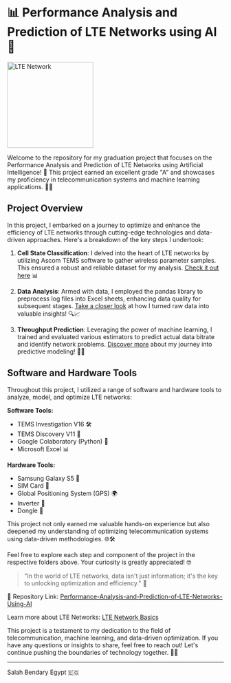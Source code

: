 # 📊 Performance Analysis and Prediction of LTE Networks using AI 📶

<img src="https://th.bing.com/th/id/OIP.5NnfdYJKFWMg7P5aZAmuPAHaHN?pid=ImgDet&rs=1" alt="LTE Network" width="200">


Welcome to the repository for my graduation project that focuses on the Performance Analysis and Prediction of LTE Networks using Artificial Intelligence! 🚀 This project earned an excellent grade "A" and showcases my proficiency in telecommunication systems and machine learning applications. 📡🤖

## Project Overview
In this project, I embarked on a journey to optimize and enhance the efficiency of LTE networks through cutting-edge technologies and data-driven approaches. Here's a breakdown of the key steps I undertook:

1. **Cell State Classification**: I delved into the heart of LTE networks by utilizing Ascom TEMS software to gather wireless parameter samples. This ensured a robust and reliable dataset for my analysis. [Check it out here](https://github.com/Salahbendary/Performance-Analysis-and-Prediction-of-LTE-Networks-Using-AI/tree/main/Cell%20State%20Classification) 📊

2. **Data Analysis**: Armed with data, I employed the pandas library to preprocess log files into Excel sheets, enhancing data quality for subsequent stages. [Take a closer look](https://github.com/Salahbendary/Performance-Analysis-and-Prediction-of-LTE-Networks-Using-AI/tree/main/Data%20Analysis) at how I turned raw data into valuable insights! 🔍📈

3. **Throughput Prediction**: Leveraging the power of machine learning, I trained and evaluated various estimators to predict actual data bitrate and identify network problems. [Discover more](https://github.com/Salahbendary/Performance-Analysis-and-Prediction-of-LTE-Networks-Using-AI/tree/main/Throughput%20Prediction) about my journey into predictive modeling! 🤯🔮

## Software and Hardware Tools
Throughout this project, I utilized a range of software and hardware tools to analyze, model, and optimize LTE networks:

**Software Tools:**
- TEMS Investigation V16 🛠️
- TEMS Discovery V11 📡
- Google Colaboratory (Python) 🐍
- Microsoft Excel 📊

**Hardware Tools:**
- Samsung Galaxy S5 📱
- SIM Card 📲
- Global Positioning System (GPS) 🌍
- Inverter 🔌
- Dongle 📶


This project not only earned me valuable hands-on experience but also deepened my understanding of optimizing telecommunication systems using data-driven methodologies. 🌐🛠️

Feel free to explore each step and component of the project in the respective folders above. Your curiosity is greatly appreciated! 🤓

> "In the world of LTE networks, data isn't just information; it's the key to unlocking optimization and efficiency." 🌟

📁 Repository Link: [Performance-Analysis-and-Prediction-of-LTE-Networks-Using-AI](https://github.com/Salahbendary/Performance-Analysis-and-Prediction-of-LTE-Networks-Using-AI)

Learn more about LTE Networks: [LTE Network Basics](https://www.electronicwings.com/nodemcu/lte-long-term-evolution-network)

This project is a testament to my dedication to the field of telecommunication, machine learning, and data-driven optimization. If you have any questions or insights to share, feel free to reach out! Let's continue pushing the boundaries of technology together. 🌈🚀

---
Salah Bendary
Egypt 🇪🇬

    
